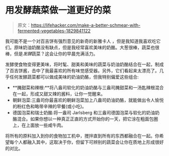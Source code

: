 # 用发酵蔬菜做一道更好的菜

> 原文：<https://lifehacker.com/make-a-better-schmear-with-fermented-vegetables-1829841122>

我可能不是一个对百吉饼有强烈意见的新奇的新雅卡人 ，但是我知道我喜欢吃它们。原味奶油奶酪没有缺点，但是我经常喜欢美味的奶酪。大葱很棒，蔬菜也很棒，但是*发酵*蔬菜？这会让你的早晨充满活力。



发酵使食物变得更美味，将时髦、甜美和美味的蔬菜与奶油奶酪结合在一起，制成了百吉饼酱，击中了我最喜欢的所有味觉感受器。另外，它们看起来太漂亮了。几乎任何发酵蔬菜都可以做成美味的奶油奶酪，但我特别偏爱这些组合:

*   **腌甜菜和辣根:**将八盎司软化的奶油奶酪与三盎司腌甜菜和一汤匙辣根混合在一起，形成又甜又辣的酱料，让你一觉醒来。
*   朝鲜泡菜:三盎司你最喜欢的朝鲜泡菜加上八盎司奶油奶酪，就能做出令人愉悦的粉红色和略带辛辣的早餐(或小吃)。
*   德国泡菜和瑞士奶酪:将一盎司 Jarlsberg 和三盎司德国泡菜与软化的奶油奶酪混合。如果你想以一种真正正直的方式开始你的一天，把它涂在粗面包圈上，在上面放一些咸牛肉。

将所有的原料加入到你的食物加工机中，搅拌直到所有的东西都融合在一起。你希望每个人都融入其中，这取决于你，但留下可辨别的蔬菜会让你在质地上形成很好的对比。